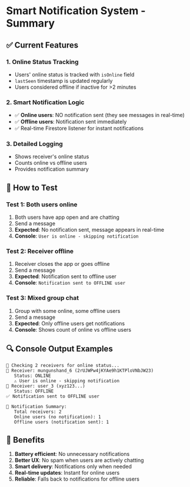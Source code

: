 # Smart Notification System - Summary

## ✅ Current Features

### 1. **Online Status Tracking**
- Users' online status is tracked with `isOnline` field
- `lastSeen` timestamp is updated regularly
- Users considered offline if inactive for >2 minutes

### 2. **Smart Notification Logic**
- ✅ **Online users**: NO notification sent (they see messages in real-time)
- ✅ **Offline users**: Notification sent immediately
- ✅ Real-time Firestore listener for instant notifications

### 3. **Detailed Logging**
- Shows receiver's online status
- Counts online vs offline users
- Provides notification summary

## 🧪 How to Test

### Test 1: Both users online
1. Both users have app open and are chatting
2. Send a message
3. **Expected**: No notification sent, message appears in real-time
4. **Console**: `User is online - skipping notification`

### Test 2: Receiver offline
1. Receiver closes the app or goes offline
2. Send a message
3. **Expected**: Notification sent to offline user
4. **Console**: `Notification sent to OFFLINE user`

### Test 3: Mixed group chat
1. Group with some online, some offline users
2. Send a message
3. **Expected**: Only offline users get notifications
4. **Console**: Shows count of online vs offline users

## 🔍 Console Output Examples

```
🔔 Checking 2 receivers for online status...
🔔 Receiver: mungunshand_6 (2rUJWPw4jKYAe9h1KTPloVNbJW23)
   Status: ONLINE
   ⚠️ User is online - skipping notification
🔔 Receiver: user_3 (xyz123...)
   Status: OFFLINE
✅ Notification sent to OFFLINE user

🔔 Notification Summary:
   Total receivers: 2
   Online users (no notification): 1
   Offline users (notification sent): 1
```

## 🎯 Benefits

1. **Battery efficient**: No unnecessary notifications
2. **Better UX**: No spam when users are actively chatting
3. **Smart delivery**: Notifications only when needed
4. **Real-time updates**: Instant for online users
5. **Reliable**: Falls back to notifications for offline users
